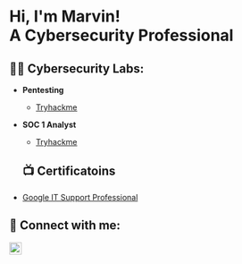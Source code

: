 <h1>Hi, I'm Marvin! <br/><a> A Cybersecurity Professional</a></h1>

<h2>👨‍💻 Cybersecurity Labs:</h2>

- <b>Pentesting</b>
  - [Tryhackme](https://)
- <b>SOC 1 Analyst</b>
  - [Tryhackme](https://)
  
  <h2>📺 Certificatoins</h2>

- [Google IT Support Professional](https://Bleulens.github.io/Bleulens/Coursera%20IT%20support%20fundamentals%20certificate%20course%201.pdf)


<h2> 🤳 Connect with me:</h2>


[<img align="left" alt="JoshMadakor | LinkedIn" width="22px" src="https://cdn.jsdelivr.net/npm/simple-icons@v3/icons/linkedin.svg" />][linkedin]

[linkedin]: https://www.linkedin.com/in/marvin-stewart-42b81580/

